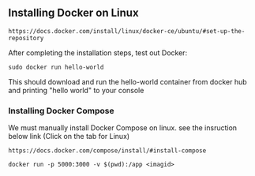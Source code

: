 
## Installing Docker on Linux
```
https://docs.docker.com/install/linux/docker-ce/ubuntu/#set-up-the-repository
```

After completing the installation steps, test out Docker:

```
sudo docker run hello-world
```

This should download and run the hello-world container from docker hub and printing "hello world" to your console

### Installing Docker Compose
We must manually install Docker Compose on linux. see the insruction below link (Click on the tab for Linux)

```
https://docs.docker.com/compose/install/#install-compose
```



```
docker run -p 5000:3000 -v $(pwd):/app <imagid>
```


